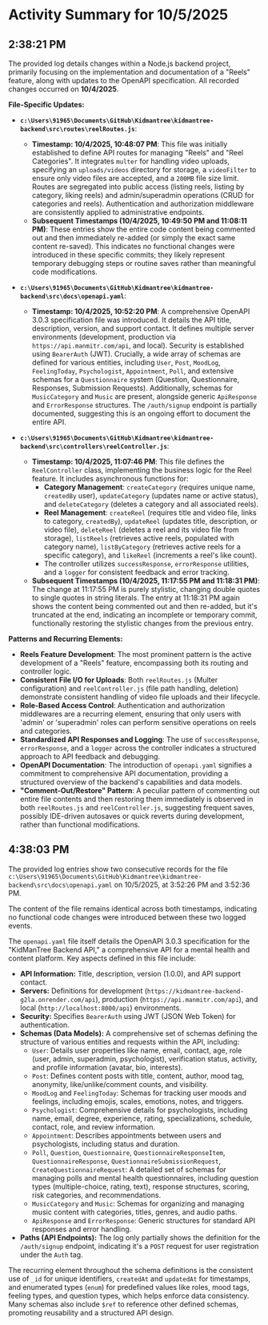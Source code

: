 # Activity Summary for 10/5/2025

## 2:38:21 PM
The provided log details changes within a Node.js backend project, primarily focusing on the implementation and documentation of a "Reels" feature, along with updates to the OpenAPI specification. All recorded changes occurred on **10/4/2025**.

**File-Specific Updates:**

*   **`c:\Users\91965\Documents\GitHub\Kidmantree\kidmantree-backend\src\routes\reelRoutes.js`**:
    *   **Timestamp: 10/4/2025, 10:48:07 PM**: This file was initially established to define API routes for managing "Reels" and "Reel Categories". It integrates `multer` for handling video uploads, specifying an `uploads/videos` directory for storage, a `videoFilter` to ensure only video files are accepted, and a `200MB` file size limit. Routes are segregated into public access (listing reels, listing by category, liking reels) and admin/superadmin operations (CRUD for categories and reels). Authentication and authorization middleware are consistently applied to administrative endpoints.
    *   **Subsequent Timestamps (10/4/2025, 10:49:50 PM and 11:08:11 PM)**: These entries show the entire code content being commented out and then immediately re-added (or simply the exact same content re-saved). This indicates no functional changes were introduced in these specific commits; they likely represent temporary debugging steps or routine saves rather than meaningful code modifications.

*   **`c:\Users\91965\Documents\GitHub\Kidmantree\kidmantree-backend\src\docs\openapi.yaml`**:
    *   **Timestamp: 10/4/2025, 10:52:20 PM**: A comprehensive OpenAPI 3.0.3 specification file was introduced. It details the API title, description, version, and support contact. It defines multiple server environments (development, production via `https://api.manmitr.com/api`, and local). Security is established using `BearerAuth` (JWT). Crucially, a wide array of schemas are defined for various entities, including `User`, `Post`, `MoodLog`, `FeelingToday`, `Psychologist`, `Appointment`, `Poll`, and extensive schemas for a `Questionnaire` system (Question, Questionnaire, Responses, Submission Requests). Additionally, schemas for `MusicCategory` and `Music` are present, alongside generic `ApiResponse` and `ErrorResponse` structures. The `/auth/signup` endpoint is partially documented, suggesting this is an ongoing effort to document the entire API.

*   **`c:\Users\91965\Documents\GitHub\Kidmantree\kidmantree-backend\src\controllers\reelController.js`**:
    *   **Timestamp: 10/4/2025, 11:07:46 PM**: This file defines the `ReelController` class, implementing the business logic for the Reel feature. It includes asynchronous functions for:
        *   **Category Management**: `createCategory` (requires unique name, `createdBy` user), `updateCategory` (updates name or active status), and `deleteCategory` (deletes a category and all associated reels).
        *   **Reel Management**: `createReel` (requires title and video file, links to category, `createdBy`), `updateReel` (updates title, description, or video file), `deleteReel` (deletes a reel and its video file from storage), `listReels` (retrieves active reels, populated with category name), `listByCategory` (retrieves active reels for a specific category), and `likeReel` (increments a reel's like count).
        *   The controller utilizes `successResponse`, `errorResponse` utilities, and a `logger` for consistent feedback and error tracking.
    *   **Subsequent Timestamps (10/4/2025, 11:17:55 PM and 11:18:31 PM)**: The change at 11:17:55 PM is purely stylistic, changing double quotes to single quotes in string literals. The entry at 11:18:31 PM again shows the content being commented out and then re-added, but it's truncated at the end, indicating an incomplete or temporary commit, functionally restoring the stylistic changes from the previous entry.

**Patterns and Recurring Elements:**

*   **Reels Feature Development**: The most prominent pattern is the active development of a "Reels" feature, encompassing both its routing and controller logic.
*   **Consistent File I/O for Uploads**: Both `reelRoutes.js` (Multer configuration) and `reelController.js` (file path handling, deletion) demonstrate consistent handling of video file uploads and their lifecycle.
*   **Role-Based Access Control**: Authentication and authorization middlewares are a recurring element, ensuring that only users with 'admin' or 'superadmin' roles can perform sensitive operations on reels and categories.
*   **Standardized API Responses and Logging**: The use of `successResponse`, `errorResponse`, and a `logger` across the controller indicates a structured approach to API feedback and debugging.
*   **OpenAPI Documentation**: The introduction of `openapi.yaml` signifies a commitment to comprehensive API documentation, providing a structured overview of the backend's capabilities and data models.
*   **"Comment-Out/Restore" Pattern**: A peculiar pattern of commenting out entire file contents and then restoring them immediately is observed in both `reelRoutes.js` and `reelController.js`, suggesting frequent saves, possibly IDE-driven autosaves or quick reverts during development, rather than functional modifications.

## 4:38:03 PM
The provided log entries show two consecutive records for the file `c:\Users\91965\Documents\GitHub\Kidmantree\kidmantree-backend\src\docs\openapi.yaml` on 10/5/2025, at 3:52:26 PM and 3:52:36 PM.

The content of the file remains identical across both timestamps, indicating no functional code changes were introduced between these two logged events.

The `openapi.yaml` file itself details the OpenAPI 3.0.3 specification for the "KidManTree Backend API," a comprehensive API for a mental health and content platform. Key aspects defined in this file include:

*   **API Information:** Title, description, version (1.0.0), and API support contact.
*   **Servers:** Definitions for development (`https://kidmantree-backend-g2la.onrender.com/api`), production (`https://api.manmitr.com/api`), and local (`http://localhost:8000/api`) environments.
*   **Security:** Specifies `BearerAuth` using JWT (JSON Web Token) for authentication.
*   **Schemas (Data Models):** A comprehensive set of schemas defining the structure of various entities and requests within the API, including:
    *   `User`: Details user properties like name, email, contact, age, role (user, admin, superadmin, psychologist), verification status, activity, and profile information (avatar, bio, interests).
    *   `Post`: Defines content posts with title, content, author, mood tag, anonymity, like/unlike/comment counts, and visibility.
    *   `MoodLog` and `FeelingToday`: Schemas for tracking user moods and feelings, including emojis, scales, emotions, notes, and triggers.
    *   `Psychologist`: Comprehensive details for psychologists, including name, email, degree, experience, rating, specializations, schedule, contact, role, and review information.
    *   `Appointment`: Describes appointments between users and psychologists, including status and duration.
    *   `Poll`, `Question`, `Questionnaire`, `QuestionnaireResponseItem`, `QuestionnaireResponse`, `QuestionnaireSubmissionRequest`, `CreateQuestionnaireRequest`: A detailed set of schemas for managing polls and mental health questionnaires, including question types (multiple-choice, rating, text), response structures, scoring, risk categories, and recommendations.
    *   `MusicCategory` and `Music`: Schemas for organizing and managing music content with categories, titles, genres, and audio paths.
    *   `ApiResponse` and `ErrorResponse`: Generic structures for standard API responses and error handling.
*   **Paths (API Endpoints):** The log only partially shows the definition for the `/auth/signup` endpoint, indicating it's a `POST` request for user registration under the `Auth` tag.

The recurring element throughout the schema definitions is the consistent use of `_id` for unique identifiers, `createdAt` and `updatedAt` for timestamps, and enumerated types (`enum`) for predefined values like roles, mood tags, feeling types, and question types, which helps enforce data consistency. Many schemas also include `$ref` to reference other defined schemas, promoting reusability and a structured API design.